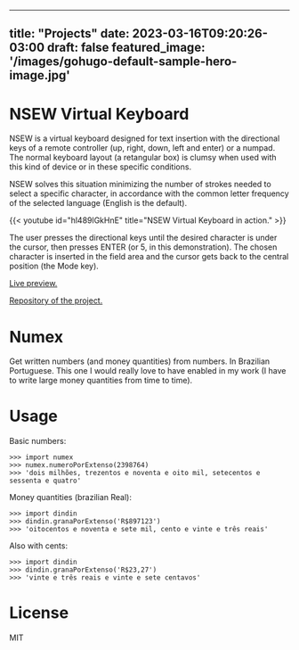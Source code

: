 
---
title: "Projects"
date: 2023-03-16T09:20:26-03:00
draft: false
featured_image: '/images/gohugo-default-sample-hero-image.jpg'
---

NSEW Virtual Keyboard
===========================

NSEW is a virtual keyboard designed for text insertion with the directional keys of a remote controller (up, right, down, left and enter) or a numpad.  The normal keyboard layout (a retangular box) is clumsy when used with this kind of device or in these specific conditions.

NSEW solves this situation minimizing the number of strokes needed to select a specific character, in accordance with the common letter frequency of the selected language (English is the default).

{{< youtube id="hl489lGkHnE" title="NSEW Virtual Keyboard in action." >}}

The user presses the directional keys until the desired character is under the cursor, then presses ENTER (or 5, in this demonstration).  The chosen character is inserted in the field area and the cursor gets back to the central position (the Mode key).

[Live preview.](https://www.buey.net.br/nsew/ "NSEW Virtual Keyboard live preview")

[Repository of the project.](https://codeberg.org/Buey/NSEW-Keyboard/ "NSEW Virtual Keyboard on Codeberg")

Numex
======

Get written numbers (and money quantities) from numbers.  In Brazilian Portuguese.  This one I would really love to have enabled in my work (I have to write large money quantities from time to time).

Usage
======

Basic numbers:

```
>>> import numex
>>> numex.numeroPorExtenso(2398764)
>>> 'dois milhões, trezentos e noventa e oito mil, setecentos e sessenta e quatro'
```

Money quantities (brazilian Real):

```
>>> import dindin
>>> dindin.granaPorExtenso('R$897123')
>>> 'oitocentos e noventa e sete mil, cento e vinte e três reais'
```

Also with cents:

```
>>> import dindin
>>> dindin.granaPorExtenso('R$23,27')
>>> 'vinte e três reais e vinte e sete centavos'
```

License
=========

MIT
